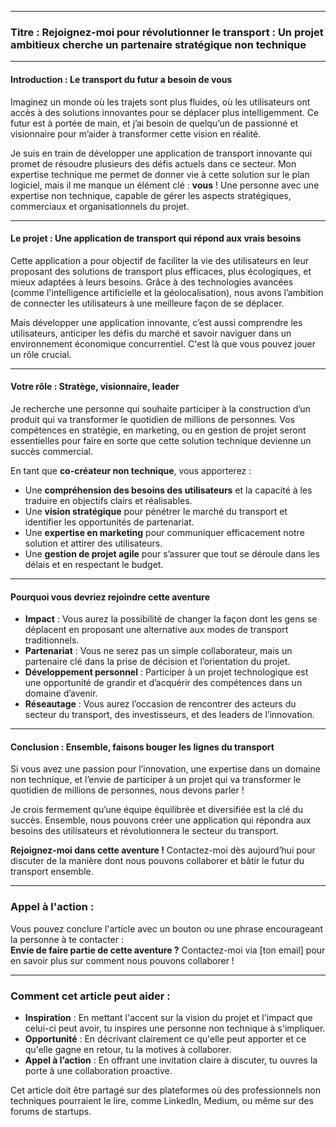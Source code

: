 
---

### **Titre : Rejoignez-moi pour révolutionner le transport : Un projet ambitieux cherche un partenaire stratégique non technique**

---

#### **Introduction : Le transport du futur a besoin de vous**
Imaginez un monde où les trajets sont plus fluides, où les utilisateurs ont accès à des solutions innovantes pour se déplacer plus intelligemment. Ce futur est à portée de main, et j’ai besoin de quelqu’un de passionné et visionnaire pour m’aider à transformer cette vision en réalité.

Je suis en train de développer une application de transport innovante qui promet de résoudre plusieurs des défis actuels dans ce secteur. Mon expertise technique me permet de donner vie à cette solution sur le plan logiciel, mais il me manque un élément clé : **vous** ! Une personne avec une expertise non technique, capable de gérer les aspects stratégiques, commerciaux et organisationnels du projet.

---

#### **Le projet : Une application de transport qui répond aux vrais besoins**
Cette application a pour objectif de faciliter la vie des utilisateurs en leur proposant des solutions de transport plus efficaces, plus écologiques, et mieux adaptées à leurs besoins. Grâce à des technologies avancées (comme l'intelligence artificielle et la géolocalisation), nous avons l’ambition de connecter les utilisateurs à une meilleure façon de se déplacer.

Mais développer une application innovante, c’est aussi comprendre les utilisateurs, anticiper les défis du marché et savoir naviguer dans un environnement économique concurrentiel. C'est là que vous pouvez jouer un rôle crucial.

---

#### **Votre rôle : Stratège, visionnaire, leader**
Je recherche une personne qui souhaite participer à la construction d’un produit qui va transformer le quotidien de millions de personnes. Vos compétences en stratégie, en marketing, ou en gestion de projet seront essentielles pour faire en sorte que cette solution technique devienne un succès commercial.

En tant que **co-créateur non technique**, vous apporterez :
- Une **compréhension des besoins des utilisateurs** et la capacité à les traduire en objectifs clairs et réalisables.
- Une **vision stratégique** pour pénétrer le marché du transport et identifier les opportunités de partenariat.
- Une **expertise en marketing** pour communiquer efficacement notre solution et attirer des utilisateurs.
- Une **gestion de projet agile** pour s’assurer que tout se déroule dans les délais et en respectant le budget.

---

#### **Pourquoi vous devriez rejoindre cette aventure**
- **Impact** : Vous aurez la possibilité de changer la façon dont les gens se déplacent en proposant une alternative aux modes de transport traditionnels.
- **Partenariat** : Vous ne serez pas un simple collaborateur, mais un partenaire clé dans la prise de décision et l’orientation du projet.
- **Développement personnel** : Participer à un projet technologique est une opportunité de grandir et d’acquérir des compétences dans un domaine d’avenir.
- **Réseautage** : Vous aurez l’occasion de rencontrer des acteurs du secteur du transport, des investisseurs, et des leaders de l’innovation.

---

#### **Conclusion : Ensemble, faisons bouger les lignes du transport**
Si vous avez une passion pour l’innovation, une expertise dans un domaine non technique, et l’envie de participer à un projet qui va transformer le quotidien de millions de personnes, nous devons parler ! 

Je crois fermement qu’une équipe équilibrée et diversifiée est la clé du succès. Ensemble, nous pouvons créer une application qui répondra aux besoins des utilisateurs et révolutionnera le secteur du transport.

**Rejoignez-moi dans cette aventure !** Contactez-moi dès aujourd’hui pour discuter de la manière dont nous pouvons collaborer et bâtir le futur du transport ensemble.

---

### **Appel à l'action :**
Vous pouvez conclure l'article avec un bouton ou une phrase encourageant la personne à te contacter :  
**Envie de faire partie de cette aventure ?** Contactez-moi via [ton email] pour en savoir plus sur comment nous pouvons collaborer !

---

### Comment cet article peut aider :
- **Inspiration** : En mettant l'accent sur la vision du projet et l'impact que celui-ci peut avoir, tu inspires une personne non technique à s'impliquer.
- **Opportunité** : En décrivant clairement ce qu'elle peut apporter et ce qu'elle gagne en retour, tu la motives à collaborer.
- **Appel à l’action** : En offrant une invitation claire à discuter, tu ouvres la porte à une collaboration proactive.

Cet article doit être partagé sur des plateformes où des professionnels non techniques pourraient le lire, comme LinkedIn, Medium, ou même sur des forums de startups.